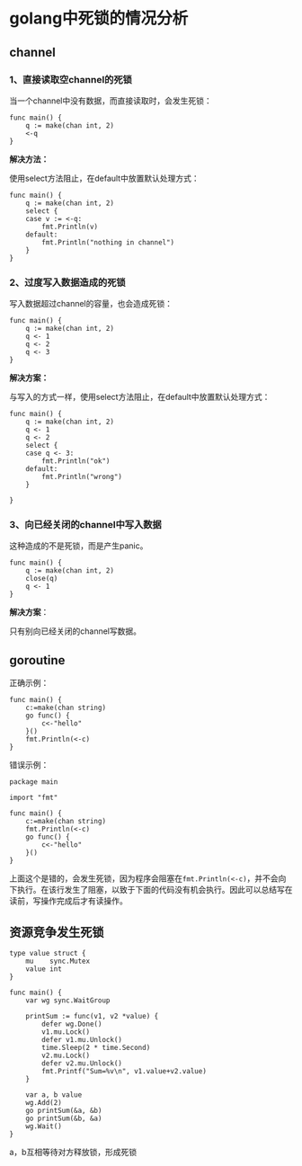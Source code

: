 # golang中死锁的情况分析

## channel
### 1、直接读取空channel的死锁
当一个channel中没有数据，而直接读取时，会发生死锁：
```
func main() {
    q := make(chan int, 2)
    <-q
}
```
**解决方法：**

使用select方法阻止，在default中放置默认处理方式：
```
func main() {
    q := make(chan int, 2)
    select {
    case v := <-q:
        fmt.Println(v)
    default:
        fmt.Println("nothing in channel")
    }
}
```
### 2、过度写入数据造成的死锁
写入数据超过channel的容量，也会造成死锁：
```
func main() {
    q := make(chan int, 2)
    q <- 1
    q <- 2
    q <- 3
}
```
**解决方案：**

与写入的方式一样，使用select方法阻止，在default中放置默认处理方式：
```
func main() {
    q := make(chan int, 2)
    q <- 1
    q <- 2
    select {
    case q <- 3:
        fmt.Println("ok")
    default:
        fmt.Println("wrong")
    }

}
```

### 3、向已经关闭的channel中写入数据
这种造成的不是死锁，而是产生panic。
```
func main() {
    q := make(chan int, 2)
    close(q)
    q <- 1
}
```
**解决方案**：

只有别向已经关闭的channel写数据。

## goroutine
正确示例：
```
func main() {
	c:=make(chan string)
	go func() {
		c<-"hello"
	}()
	fmt.Println(<-c)
}
```
错误示例：
```
package main

import "fmt"

func main() {
	c:=make(chan string)
	fmt.Println(<-c)
	go func() {
		c<-"hello"
	}()
}
```
上面这个是错的，会发生死锁，因为程序会阻塞在`fmt.Println(<-c)`，并不会向下执行。在该行发生了阻塞，以致于下面的代码没有机会执行。因此可以总结写在读前，写操作完成后才有读操作。

## 资源竞争发生死锁
```
type value struct {
    mu    sync.Mutex
    value int
}

func main() {
    var wg sync.WaitGroup

    printSum := func(v1, v2 *value) {
        defer wg.Done()
        v1.mu.Lock()
        defer v1.mu.Unlock()
        time.Sleep(2 * time.Second)
        v2.mu.Lock()
        defer v2.mu.Unlock()
        fmt.Printf("Sum=%v\n", v1.value+v2.value)
    }

    var a, b value
    wg.Add(2)
    go printSum(&a, &b)
    go printSum(&b, &a)
    wg.Wait()
}
```
a，b互相等待对方释放锁，形成死锁